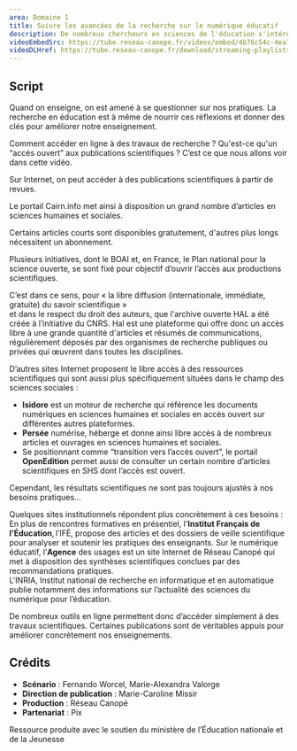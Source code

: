 ```yaml
---
area: Domaine 1
title: Suivre les avancées de la recherche sur le numérique éducatif
description: De nombreux chercheurs en sciences de l'éducation s'intéressent à l'usage du numérique en pédagogie. Les résultats de ces recherches permettent d'interroger et de prendre du recul sur ces usages. Comment suivre en tant qu'enseignant les avancées des travaux de recherche à ce sujet ?
videoEmbedSrc: https://tube.reseau-canope.fr/videos/embed/4b76c54c-4ea7-46f7-9643-2617f7ba8eb1
videoDLHref: https://tube.reseau-canope.fr/download/streaming-playlists/hls/videos/4b76c54c-4ea7-46f7-9643-2617f7ba8eb1-1080-fragmented.mp4
---
```


## Script

Quand on enseigne, on est amené à se questionner sur nos pratiques. 
La recherche en éducation est à même de nourrir ces réflexions et donner des clés pour améliorer notre enseignement. 
 
Comment accéder en ligne à des travaux de recherche ? 
Qu'est-ce qu'un “accès ouvert” aux publications scientifiques ? 
C’est ce que nous allons voir dans cette vidéo.

Sur Internet, on peut accéder à des publications scientifiques à partir de revues.  
 
Le portail Cairn.info met ainsi à disposition un grand nombre d’articles en sciences humaines et sociales.

Certains articles courts sont disponibles gratuitement, d'autres plus longs nécessitent un abonnement. 

Plusieurs initiatives, dont le BOAI et, en France, le Plan national pour la science ouverte, se sont fixé pour objectif d’ouvrir l’accès aux productions scientifiques.  
 
C’est dans ce sens, pour « la libre diffusion (internationale, immédiate, gratuite) du savoir scientifique »  
et dans le respect du droit des auteurs, que l'archive ouverte HAL a été créée à l’initiative du CNRS. 
Hal est une plateforme qui offre donc un accès libre à une grande quantité d'articles et résumés de communications, régulièrement déposés par des organismes de recherche publiques ou privées qui œuvrent dans toutes les disciplines. 

D’autres sites Internet proposent le libre accès à des ressources scientifiques qui sont aussi plus spécifiquement situées dans le champ des sciences sociales :  
- **Isidore** est un moteur de recherche qui référence les documents numériques en sciences humaines et sociales en accès ouvert sur différentes autres plateformes. 
- **Persée** numérise, héberge et donne ainsi libre accès à de nombreux articles et ouvrages en sciences humaines et sociales. 
- Se positionnant comme “transition vers l’accès ouvert”, le portail **OpenEdition** permet aussi de consulter un certain nombre d’articles scientifiques en SHS dont l’accès est ouvert. 
 
Cependant, les résultats scientifiques ne sont pas toujours ajustés à nos besoins pratiques… 

Quelques sites institutionnels répondent plus concrètement à ces besoins : 
En plus de rencontres formatives en présentiel, l'**Institut Français de l'Éducation**, l’IFÉ, propose des articles et des dossiers de veille scientifique pour analyser et soutenir les pratiques des enseignants. 
 Sur le numérique éducatif, l’**Agence** des usages est un site Internet de Réseau Canopé qui met à disposition des synthèses scientifiques conclues par des recommandations pratiques.  
L'INRIA, Institut national de recherche en informatique et en automatique publie notamment des informations sur l’actualité des sciences du numérique pour l’éducation. 

De nombreux outils en ligne permettent donc d’accéder simplement à des travaux scientifiques. Certaines publications sont de véritables appuis pour améliorer concrètement nos enseignements. 

## Crédits

- **Scénario** : Fernando Worcel, Marie-Alexandra Valorge
- **Direction de publication** : Marie-Caroline Missir
- **Production** : Réseau Canopé
- **Partenariat** : Pix

Ressource produite avec le soutien du ministère de l’Éducation nationale et de la Jeunesse
